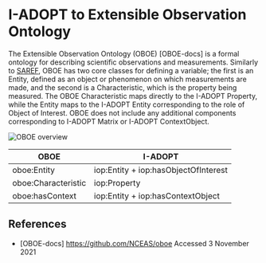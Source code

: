# I-ADOPT to Extensible Observation Ontology

The Extensible Observation Ontology (OBOE) [OBOE-docs] is a formal ontology for describing scientific observations and measurements.
Similarly to [SAREF](saref.md), OBOE has two core classes for defining a variable; the first is an Entity, defined as an object or phenomenon on which measurements are made, and the second is a Characteristic, which is the property being measured.
The OBOE Characteristic maps directly to the I-ADOPT Property, while the Entity maps to the I-ADOPT Entity corresponding to the role of Object of Interest.
OBOE does not include any additional components corresponding to I-ADOPT Matrix or I-ADOPT ContextObject.

![OBOE overview](./gfx/oboe.svg)

| OBOE                | I-ADOPT                              |
|---------------------|--------------------------------------|
| oboe:Entity         | iop:Entity + iop:hasObjectOfInterest |
| oboe:Characteristic | iop:Property                         |
| oboe:hasContext        | iop:Entity + iop:hasContextObject    |

## References

* [OBOE-docs] https://github.com/NCEAS/oboe Accessed 3 November 2021
